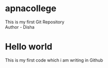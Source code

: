 # apnacollege
This is my first Git Repository 
<br>
Author - Disha
<h1>Hello world</h1>
<p>This is my first code which i am writing in Github</p>
